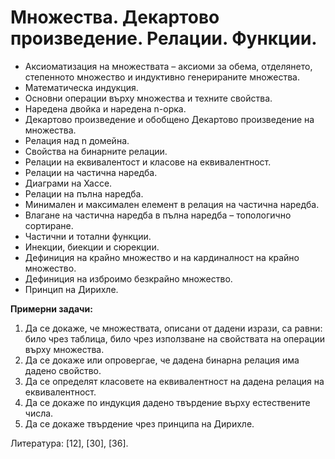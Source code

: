 # Множества. Декартово произведение. Релации. Функции.

- Аксиоматизация на множествата – аксиоми за обема, отделянето, степенното множество и индуктивно генерираните множества.
- Математическа индукция.
- Основни операции върху множества и техните свойства.
- Наредена двойка и наредена n-орка.
- Декартово произведение и обобщено Декартово произведение на множества.
- Релация над n домейна.
- Свойства на бинарните релации.
- Релации на еквивалентост и класове на еквивалентност.
- Релации на частична наредба.
- Диаграми на Хассе.
- Релации на пълна наредба.
- Минимален и максимален елемент в релация на частична наредба.
- Влагане на частична наредба в пълна наредба – топологично сортиране.
- Частични и тотални функции.
- Инекции, биекции и сюрекции.
- Дефиниция на крайно множество и на кардиналност на крайно множество.
- Дефиниция на изброимо безкрайно множество.
- Принцип на Дирихле.

**Примерни задачи:**

1. Да се докаже, че множествата, описани от дадени изрази, са равни: било чрез таблица, било чрез използване на свойствата на операции върху множества.
2. Да се докаже или опровергае, че дадена бинарна релация има дадено свойство.
3. Да се определят класовете на еквивалентност на дадена релация на еквивалентност.
4. Да се докаже по индукция дадено твърдение върху естествените числа.
5. Да се докаже твърдение чрез принципа на Дирихле.


Литература: [12], [30], [36].
